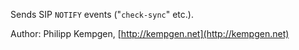 Sends SIP `NOTIFY` events ("`check-sync`" etc.).

Author: Philipp Kempgen, [http://kempgen.net](http://kempgen.net)

